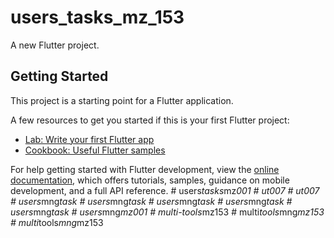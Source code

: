 # users_tasks_mz_153

A new Flutter project.

## Getting Started

This project is a starting point for a Flutter application.

A few resources to get you started if this is your first Flutter project:

- [Lab: Write your first Flutter app](https://docs.flutter.dev/get-started/codelab)
- [Cookbook: Useful Flutter samples](https://docs.flutter.dev/cookbook)

For help getting started with Flutter development, view the
[online documentation](https://docs.flutter.dev/), which offers tutorials,
samples, guidance on mobile development, and a full API reference.
#   u s e r s _ t a s k s _ m z _ 0 0 1  
 #   u t 0 0 7  
 #   u t 0 0 7  
 #   u s e r s _ m n g _ t a s k  
 #   u s e r s _ m n g _ t a s k  
 #   u s e r s _ m n g _ t a s k  
 #   u s e r s _ m n g _ t a s k  
 #   u s e r s _ m n g _ t a s k  
 #   u s e r s _ m n g _ m z 0 0 1  
 #   m u l t i - t o o l s _ m z 1 5 3  
 #   m u l t i _ t o o l s _ m n g _ m z 1 5 3  
 #   m u l t i _ t o o l s _ m n g _ m z 1 5 3  
 